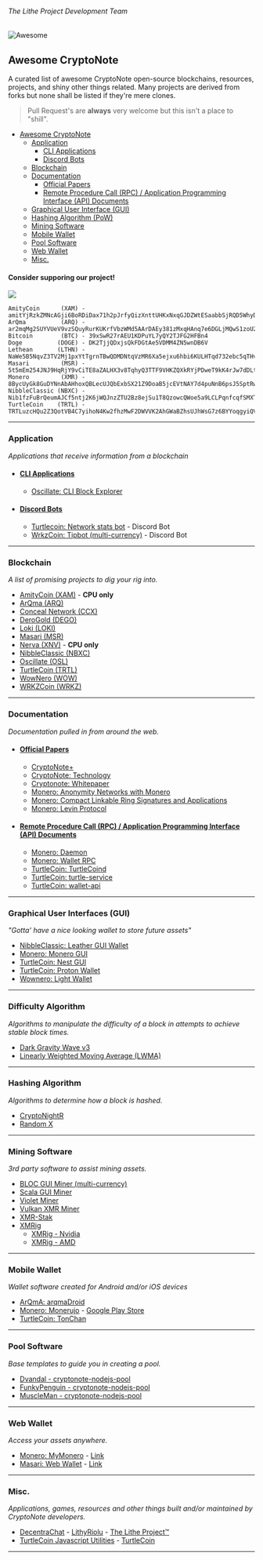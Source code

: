 ###### The Lithe Project Development Team

![Awesome](https://cdn.rawgit.com/sindresorhus/awesome/d7305f38d29fed78fa85652e3a63e154dd8e8829/media/badge.svg)

## Awesome CryptoNote

A curated list of awesome CryptoNote open-source blockchains, resources, projects, and shiny other things related.
Many projects are derived from forks but none shall be listed if they're mere clones.

> Pull Request's are **always** very welcome but this isn't a place to "shill".

-   [Awesome CryptoNote](https://github.com/lithe-project/awesome-cryptonote#awesome-cryptonote)
    -   [Application](https://github.com/lithe-project/awesome-cryptonote#application)
        -   [CLI Applications](https://github.com/lithe-project/awesome-cryptonote#cli-applications)
        -   [Discord Bots](https://github.com/lithe-project/awesome-cryptonote#discord-bots)
    -   [Blockchain](https://github.com/lithe-project/awesome-cryptonote#blockchain)
    -   [Documentation](https://github.com/lithe-project/awesome-cryptonote#documentation)
        -   [Official Papers](https://github.com/lithe-project/awesome-cryptonote#official-papers)
        -   [Remote Procedure Call (RPC) / Application Programming Interface (API) Documents](https://github.com/lithe-project/awesome-cryptonote#remote-procedure-call-rpc--application-programming-interface-api-documents)
    -   [Graphical User Interface (GUI)](https://github.com/lithe-project/awesome-cryptonote#graphical-user-interfaces-gui)
    -   [Hashing Algorithm (PoW)](https://github.com/lithe-project/awesome-cryptonote#hashing-algorithm)
    -   [Mining Software](https://github.com/lithe-project/awesome-cryptonote#mining-software)
    -   [Mobile Wallet](https://github.com/lithe-project/awesome-cryptonote#mobile-wallet)
    -   [Pool Software](https://github.com/lithe-project/awesome-cryptonote#pool-software)
    -   [Web Wallet](https://github.com/lithe-project/awesome-cryptonote#web-wallet)
    -   [Misc.](https://github.com/lithe-project/awesome-cryptonote#misc)

#### Consider supporing our project!

<a href="https://www.patreon.com/thelitheproject"><img src="https://c5.patreon.com/external/logo/become_a_patron_button.png"></a>

    AmityCoin      (XAM) - amitYjRzkZMNcAGji6BoRDiDax71h2pJrfyQizXnttUHKxNxqGJDZWtESaabbSjRQD5WhyDey4qn9XZpFcAgxxTg5mtJTF9jTM
    ArQma          (ARQ) - ar2mqMg2SUYVUeV9vzSQuyRurKUKrfVbzWMd5AArDAEy381zMxqHAnq7e6DGLjMQwS1zoU2utuW83SFYJmYTS4sY2Ams1V6nv
    Bitcoin        (BTC) - 39xSwR27rAEU1KDPuYL7yQY2TJFG2HFBn4
    Doge          (DOGE) - DK2TjjQDxjsQkFDGtAe5VDMM4ZN5wnDB6V
    Lethean       (LTHN) - NaWe5B5NqvZ3TV2Mj1pxYtTgrnTBwQDMDNtqVzMR6Xa5ejxu6hbi6KULHTqd732ebc5qTHvKXonokghUBd3pjLa8czovfrW1G561vPanSPRh
    Masari         (MSR) - 5t5mEm254JNJ9HqRjY9vCiTE8aZALHX3v8TqhyQ3TTF9VHKZQXkRYjPDweT9kK4rJw7dDLtZXGjav2z9y24vXCdRc7v1f1DDSyWL8fAri8
    Monero         (XMR) - 8BycUyGk8GuDYNnAbAHhoxQBLecUJQbExbSX21Z9DoaB5jcEVtNAY7d4puNnB6psJ5SptRw42r4v6fp1yFHTUWaW9RaQDvb
    NibbleClassic (NBXC) - Nib1fzFuBrQeumAJCf5ntj2K6jWQJnzZTU2Bz8ejSu1T8QzowcQWoe5a9LCLPqnfcqfSMXTdKWULfgwZxBioX4yi5p4UDjF29x
    TurtleCoin    (TRTL) - TRTLuzcHQu2Z3QotVB4C7yihoN4Kw2fhzMwF2DWVVK2AhGWaBZhsUJhWsG7z6BYYoqgyiQVHHJeRiU78UmwLcfqPTY1MBS7bjzb

* * *

### Application

_Applications that receive information from a blockchain_

-   #### [CLI Applications](https://github.com/lithe-project/awesome-cryptonote#cli-applications)
    -   [Oscillate: CLI Block Explorer](https://github.com/pxckets/cli-blockexplorer)
-   #### [Discord Bots](https://github.com/lithe-project/awesome-cryptonote#discord-bots)
    -   [Turtlecoin: Network stats bot](https://github.com/TheDevMinerTV/trtl-network-stats) - Discord Bot
    -   [WrkzCoin: Tipbot (multi-currency)](https://github.com/wrkzcoin/TipBot) - Discord Bot

* * *

### Blockchain

_A list of promising projects to dig your rig into._

-   [AmityCoin (XAM)](https://gitlab.com/amity-project/amity) - **CPU only**
-   [ArQma (ARQ)](https://github.com/arqma/arqma)
-   [Conceal Network (CCX)](https://github.com/ConcealNetwork/conceal-core)
-   [DeroGold (DEGO)](https://github.com/derogold)
-   [Loki (LOKI)](https://github.com/loki-project/)
-   [Masari (MSR)](https://github.com/masari-project/masari)
-   [Nerva (XNV)](https://bitbucket.org/nerva-project/nerva) - **CPU only**
-   [NibbleClassic (NBXC)](https://github.com/NibbleClassic/NibbleClassic-Core-CLI)
-   [Oscillate (OSL)](https://github.com/oscillate-coin/oscillate)
-   [TurtleCoin (TRTL)](https://github.com/turtlecoin/turtlecoin/)
-   [WowNero (WOW)](https://github.com/wownero/wownero)
-   [WRKZCoin (WRKZ)](https://github.com/wrkzcoin)

* * *

### Documentation

_Documentation pulled in from around the web._

-   #### [Official Papers](https://github.com/lithe-project/awesome-cryptonote#official-papers)
    -   [CryptoNote+](https://eprint.iacr.org/2019/021.pdf)
    -   [CryptoNote: Technology](https://cryptonote.org/inside)
    -   [Cryptonote: Whitepaper](https://cryptonote.org/whitepaper.pdf)
    -   [Monero: Anonymity Networks with Monero](https://github.com/monero-project/monero/blob/master/ANONYMITY_NETWORKS.md)
    -   [Monero: Compact Linkable Ring Signatures and Applications](https://eprint.iacr.org/2019/654)
    -   [Monero: Levin Protocol](https://github.com/monero-project/monero/blob/master/LEVIN_PROTOCOL.md)
-   #### [Remote Procedure Call (RPC) / Application Programming Interface (API) Documents](https://github.com/lithyriolu/awesome-cryptonote#remote-procedure-call-rpc--application-programming-interface-api-documents)
    -   [Monero: Daemon](https://web.getmonero.org/resources/developer-guides/daemon-rpc.html)
    -   [Monero: Wallet RPC](https://web.getmonero.org/resources/developer-guides/wallet-rpc.html)
    -   [TurtleCoin: TurtleCoind](https://docs.turtlecoin.lol/developer/api/Daemon-JSON-RPC-API)
    -   [TurtleCoin: turtle-service](https://docs.turtlecoin.lol/developer/api/Legacy-Wallet-RPC-API)
    -   [TurtleCoin: wallet-api](https://turtlecoin.github.io/wallet-api-docs/)

* * *

### Graphical User Interfaces (GUI)

_"Gotta' have a nice looking wallet to store future assets"_

-   [NibbleClassic: Leather GUI Wallet](https://github.com/NibbleClassic/NBXLeather-GUI-Wallet)
-   [Monero: Monero GUI](https://github.com/monero-project/monero-gui)
-   [TurtleCoin: Nest GUI](https://github.com/turtlecoin/turtle-wallet-go/)
-   [TurtleCoin: Proton Wallet](https://github.com/turtlecoin/turtle-wallet-proton)
-   [Wownero: Light Wallet](https://github.com/wownero/Wownero-Light-Wallet)

* * *

### Difficulty Algorithm

_Algorithms to manipulate the difficulty of a block in attempts to achieve stable block times._

-   [Dark Gravity Wave v3](https://gist.github.com/GeertJohan/b28da8105babf0553f21)
-   [Linearly Weighted Moving Average (LWMA)](https://github.com/zawy12/difficulty-algorithms/issues/3)

* * *

### Hashing Algorithm

_Algorithms to determine how a block is hashed._

-   [CryptoNightR](https://github.com/SChernykh/CryptonightR)
-   [Random X](https://github.com/tevador/RandomX)

* * *

### Mining Software

_3rd party software to assist mining assets._

-   [BLOC GUI Miner (multi-currency)](https://github.com/furiousteam/BLOC-GUI-Miner)
-   [Scala GUI Miner](https://github.com/scala-network/GUI-miner)
-   [Violet Miner](https://github.com/turtlecoin/violetminer)
-   [Vulkan XMR Miner](https://github.com/enerc/VulkanXMRMiner)
-   [XMR-Stak](https://github.com/fireice-uk/xmr-stak)
-   [XMRig](https://github.com/xmrig/xmrig)
    -   [XMRig - Nvidia](https://github.com/xmrig/xmrig-nvidia)
    -   [XMRig - AMD](https://github.com/xmrig/xmrig-amd)
    
* * *

### Mobile Wallet

_Wallet software created for Android and/or iOS devices_

-   [ArQmA: arqmaDroid](https://play.google.com/store/apps/details?id=com.arqma.Droid)
-   [Monero: Monerujo](https://github.com/m2049r/xmrwallet) - [Google Play Store](https://play.google.com/store/apps/details?id=com.m2049r.xmrwallet)
-   [TurtleCoin: TonChan](https://github.com/turtlecoin/turtlecoin-mobile-wallet)

* * *

### Pool Software

_Base templates to guide you in creating a pool._

-   [Dvandal - cryptonote-nodejs-pool](https://github.com/dvandal/cryptonote-nodejs-pool)
-   [FunkyPenguin - cryptonote-nodejs-pool](https://github.com/funkypenguin/cryptonote-nodejs-pool)
-   [MuscleMan - cryptonote-nodejs-pool](https://github.com/muscleman/cryptonote-nodejs-pool)

* * *

### Web Wallet

_Access your assets anywhere._

-   [Monero: MyMonero](https://github.com/mymonero) - [Link](https://wallet.mymonero.com/)
-   [Masari: Web Wallet](https://github.com/masari-project/masari-webwallet) - [Link](https://www.masariwallet.com/)

* * *

### Misc.

_Applications, games, resources and other things built and/or maintained by CryptoNote developers._

-   [DecentraChat](https://github.com/lithyriolu/decentrachat) - [LithyRiolu](https://github.com/lithyriolu) - [The Lithe Project™](https://github.com/lithe-project)
-   [TurtleCoin Javascript Utilities](https://utils.turtlecoin.dev) - [TurtleCoin](https://github.com/turtlecoin/)

* * *
